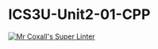 # ICS3U-Unit2-01-CPP

[![Mr Coxall's Super Linter](https://github.com/maliksalem1/ICS3U-Unit2-01-CPP/workflows/Mr%20Coxall's%20Super%20Linter/badge.svg)](https://github.com/maliksalem1/ICS3U-Unit2-01-CPP/actions/)
